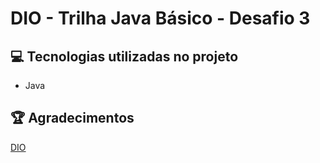 # DIO - Trilha Java Básico - Desafio 3

## 💻 Tecnologias utilizadas no projeto

- Java

## 🏆 Agradecimentos

[DIO](https://www.dio.me)